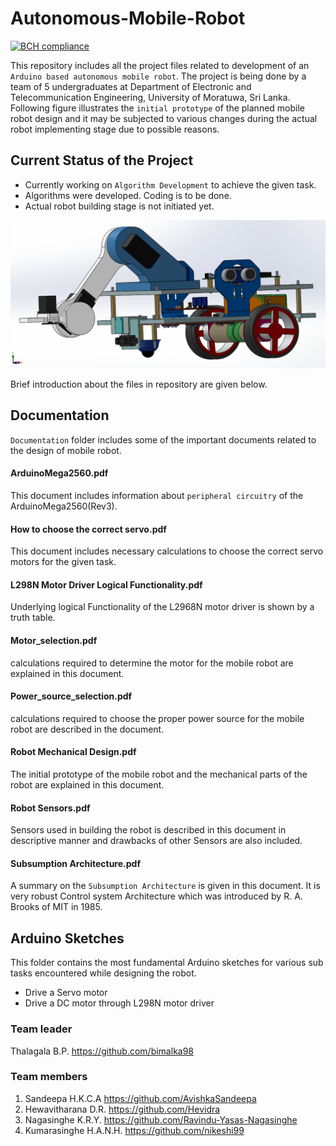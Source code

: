 # Autonomous-Mobile-Robot
[![BCH compliance](https://bettercodehub.com/edge/badge/bimalka98/Autonomous-Mobile-Robot?branch=master)](https://bettercodehub.com/)

This repository includes all the project files related to development of an `Arduino based autonomous mobile robot`. The project is being done by a team of 5 undergraduates at Department of Electronic and Telecommunication Engineering, University of Moratuwa, Sri Lanka. Following figure illustrates the `initial prototype` of the planned mobile robot design and it may be subjected to various changes during the actual robot implementing stage due to possible reasons.

## Current Status of the Project

* Currently working on `Algorithm Development` to achieve the given task.
* Algorithms were developed. Coding is to be done.
* Actual robot building stage is not initiated yet.

![Initial prototype Of the Mobile Robot](https://github.com/bimalka98/Autonomous-Mobile-Robot/blob/master/Figures/robot.PNG)

Brief introduction about the files in repository are given below.
## Documentation
`Documentation` folder includes some of the important documents related to the design of mobile robot.


#### ArduinoMega2560.pdf
This document includes information about `peripheral circuitry` of the ArduinoMega2560(Rev3).

#### How to choose the correct servo.pdf
This document includes necessary calculations to choose the correct servo motors for the given task.

#### L298N Motor Driver Logical Functionality.pdf
Underlying logical Functionality of the L2968N motor driver is shown by a truth table.

#### Motor_selection.pdf
calculations required to determine the motor for the mobile robot are explained in this document.

#### Power_source_selection.pdf
calculations required to choose the proper power source for the mobile robot are described in the document.

#### Robot Mechanical Design.pdf
The initial prototype of the mobile robot and the mechanical parts of the robot are explained in this document.

#### Robot Sensors.pdf
Sensors used in building the robot is described in this document in descriptive manner and drawbacks of other Sensors are also included.

#### Subsumption Architecture.pdf
A summary on the `Subsumption Architecture` is given in this document. It is very robust  Control system Architecture which was introduced by R. A. Brooks of MIT in 1985.


## Arduino Sketches
This folder contains the most fundamental Arduino sketches for various sub tasks encountered while designing the robot.
* Drive a Servo motor
* Drive a DC motor through L298N motor driver

### Team leader   
Thalagala B.P. https://github.com/bimalka98

### Team members
1. Sandeepa H.K.C.A https://github.com/AvishkaSandeepa
2. Hewavitharana D.R. https://github.com/Hevidra
3. Nagasinghe K.R.Y. https://github.com/Ravindu-Yasas-Nagasinghe
4. Kumarasinghe H.A.N.H. https://github.com/nikeshi99

